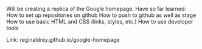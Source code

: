 Will be creating a replica of the Google homepage. 
Have so far learned:
How to set up repositories on github
How to push to github as well as stage
How to use basic HTML and CSS (links, styles, etc.)
How to use developer tools

Link: reginaldrey.github.io/google-homepage